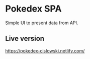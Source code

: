 # Pokedex SPA

Simple UI to present data from API.

## Live version

https://pokedex-cislowski.netlify.com/
